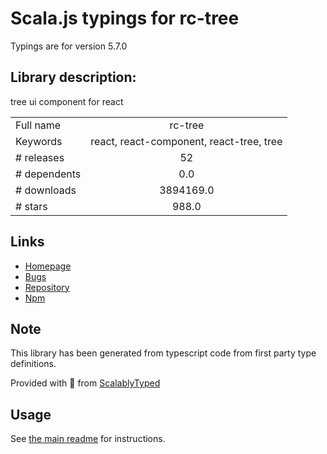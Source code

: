 
# Scala.js typings for rc-tree

Typings are for version 5.7.0

## Library description:
tree ui component for react

|                    |                 |
| ------------------ | :-------------: |
| Full name          | rc-tree |
| Keywords           | react, react-component, react-tree, tree |
| # releases         | 52 |
| # dependents       | 0.0 |
| # downloads        | 3894169.0 |
| # stars            | 988.0 |

## Links
- [Homepage](http://github.com/react-component/tree)
- [Bugs](http://github.com/react-component/tree/issues)
- [Repository](https://github.com/react-component/tree)
- [Npm](https://www.npmjs.com/package/rc-tree)
    


## Note
This library has been generated from typescript code from first party type definitions.

Provided with :purple_heart: from [ScalablyTyped](https://github.com/oyvindberg/ScalablyTyped)

## Usage
See [the main readme](../../readme.md) for instructions.


